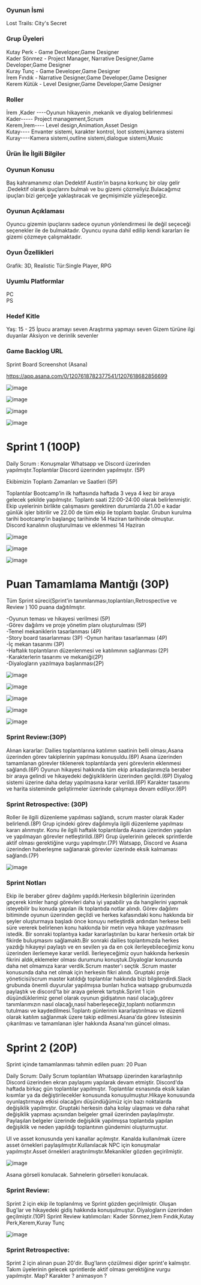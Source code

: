 <h3> Oyunun İsmi </h3>         
Lost Trails: City's Secret       


<h3>Grup Üyeleri</h3>    

Kutay Perk - Game Developer,Game Designer                                                                                                     
Kader Sönmez - Project Manager,  Narrative Designer,Game Developer,Game Designer                                                                                                                                 
Kuray Tunç - Game Developer,Game Designer                                                                                                        
İrem Fındık - Narrative Designer,Game Developer,Game Designer                                          
Kerem Kütük - Level Designer,Game Developer,Game Designer                                                         


<h3> Roller </h3>  

İrem ,Kader ----Oyunun hikayenin ,mekanik ve diyalog  belirlenmesi                                                                                                                                                  
Kader----- Project management,Scrum                                                                                                                                                
Kerem,İrem---- Level design,Animation,Asset Design                                                                                                                                           
Kutay---- Envanter sistemi, karakter kontrol, loot sistemi,kamera sistemi                                                                                                                                           
Kuray----Kamera sistemi,outline sistemi,dialogue sistemi,Music                                                    


<h3>Ürün İle İlgili Bilgiler </h3>    

<h3> Oyunun Konusu </h3> 
Baş kahramanımız olan Dedektif Austin’in başına korkunç bir olay gelir .Dedektif olarak ipuçlarını bulmalı ve bu gizemi çözmeliyiz.Bulacağımız ipuçları bizi gerçeğe yaklaştıracak ve geçmişimizle yüzleşeceğiz.  

<h3>Oyunun Açıklaması </h3>
Oyuncu gizemin ipuçlarını sadece oyunun yönlendirmesi ile değil seçeceği seçenekler ile de bulmaktadır. Oyuncu oyuna dahil edilip kendi kararları ile gizemi çözmeye çalışmaktadır.  

<h3>Oyun Özellikleri </h3> 
Grafik: 3D, Realistic    
Tür:Single Player, RPG                               

<h3>Uyumlu Platformlar</h3>

PC                                                                                               
PS                                                                                                                    

<h3>Hedef Kitle </h3>
Yaş: 15 - 25                                                                                   
İpucu aramayı seven                                                                                                                                                                                                 
Araştırma yapmayı seven                                                                                                                                                                                    
Gizem türüne ilgi duyanlar                                                                                                                                                                                          Aksiyon ve derinlik sevenler                                                                      

<h3>Game Backlog URL </h3>   

Sprint Board Screenshot (Asana)

https://app.asana.com/0/1207618782377541/1207618682856699    

![image](https://github.com/Ktyprk/OUA_Bootcamp_G33/assets/81100263/d065a762-83c2-4fb5-9bdd-765ac160e36a)

![image](https://github.com/Ktyprk/OUA_Bootcamp_G33/assets/96494067/ef8a7735-a0ef-4882-9edc-c0feefc61af1)
 
![image](https://github.com/Ktyprk/OUA_Bootcamp_G33/assets/96494067/525e941d-0ee3-482a-a67d-b7ea87bd923b)

![image](https://github.com/Ktyprk/OUA_Bootcamp_G33/assets/96494067/c8aeb8c5-c7cc-4ff9-9d93-8878e7f004a1)


<h1> Sprint 1 (100P)</h1>                                             

Daily Scrum : Konuşmalar Whatsapp ve Discord üzerinden yapılmıştır.Toplantılar Discord üzerinden yapılmıştır. (5P)

Ekibimizin Toplantı Zamanları ve Saatleri (5P)

Toplantılar Bootcamp’in  ilk haftasında haftada 3 veya 4 kez bir araya gelecek şekilde yapılmıştır. Toplantı saati 22:00-24:00 olarak belirlenmiştir.    
Ekip uyelerinin birlikte çalışmasını gerektiren durumlarda 21.00 e kadar günlük işler bitirilir ve 22.00 de tüm ekip ile toplantı başlar.
Grubun kurulma tarihi bootcamp’in başlangıç tarihinde 14 Haziran tarihinde olmuştur.          
Discord kanalının oluşturulması ve eklenmesi 14 Haziran   

![image](https://github.com/Ktyprk/OUA_Bootcamp_G33/assets/81100263/6a03bc63-a17c-44d1-9cb6-5b8360cdf3c9)

![image](https://github.com/Ktyprk/OUA_Bootcamp_G33/assets/96494067/4572faaf-2f60-41ab-bdb0-432fd7272dec)

![image](https://github.com/Ktyprk/OUA_Bootcamp_G33/assets/96494067/56ac5b9d-5a72-489d-ad8e-ff6a5c0e6f92)

<h1> Puan Tamamlama Mantığı (30P) </h1>  

Tüm Sprint süreci(Sprint'in tanımlanması,toplantıları,Retrospective ve Review ) 100 puana dağıtılmıştır.  

  -Oyunun teması ve hikayesi verilmesi (5P)  
  -Görev dağılımı ve proje yönetim planı oluşturulması (5P)  
  -Temel mekaniklerin tasarlanması (4P)   
  -Story board tasarlanması (3P) 
  -Oynun haritası tasarlanması (4P)   
  -İç mekan tasarımı (3P)  
  -Haftalık toplantıların düzenlenmesi ve katılımının sağlanması (2P)    
  -Karakterlerin tasarımı ve mekaniği(2P)    
  -Diyalogların yazılmaya başlanması(2P)  



![image](https://github.com/Ktyprk/OUA_Bootcamp_G33/assets/81100263/41711763-533a-4cc4-bd99-4b3b23b619bf)

![image](https://github.com/Ktyprk/OUA_Bootcamp_G33/assets/81100263/7c470854-55fd-4eec-b9b0-bb443c5d9979)

![image](https://github.com/Ktyprk/OUA_Bootcamp_G33/assets/81100263/926d4cbe-e76a-41ad-8b5f-9f76ba7407a9)

![image](https://github.com/Ktyprk/OUA_Bootcamp_G33/assets/96494067/26d2e9f1-25fd-4539-bd0f-4c6a107f4b53)

![image](https://github.com/Ktyprk/OUA_Bootcamp_G33/assets/96494067/fa59295b-dfa9-4286-a9aa-d6ebd7d6a514)


<h3>Sprint Review:(30P) </h3>

Alınan kararlar: Dailies toplantılarına katılımın saatinin belli olması,Asana üzerinden görev takiplerinin yapılması konuşuldu.(6P)
                 Asana üzerinden tamamlanan görevler tiklenerek toplantılarda yeni görevlerin eklenmesi sağlandı.(6P)
                 Oyunun hikayesi hakkında tüm ekip arkadaşlarımızla beraber bir araya gelindi ve hikayedeki değişikliklerin üzerinden geçildi.(6P)
                 Diyalog sistemi üzerine daha detay yapılmasına karar verildi.(6P)
                 Karakter tasarımı ve harita sisteminde geliştirmeler üzerinde çalışmaya devam ediliyor.(6P)

<h3>Sprint Retrospective: (30P) </h3>

Roller ile ilgili düzenleme yapılması sağlandı, scrum master olarak Kader belirlendi.(8P)
Grup içindeki görev dağılımıyla ilgili düzenleme yapılması kararı alınmıştır. Konu ile ilgili haftalık toplantılarda Asana üzerinden yapılan ve yapılmayan görevler netleştirildi.(8P)
Grup üyelerinin gelecek sprintlerde aktif olması gerektiğine vurgu yapılmıştır.(7P)
Watsapp, Discord ve Asana üzerinden haberleşme sağlanarak görevler üzerinde eksik kalmaması sağlandı.(7P)

![image](https://github.com/Ktyprk/OUA_Bootcamp_G33/assets/96494067/a5adc513-78c2-47d6-9d00-b8a471a027cf)


<h3>Sprint Notları </h3>

Ekip ile beraber görev dağılımı yapıldı.Herkesin bilgilerinin üzerinden geçerek kimler hangi görevleri daha iyi yapabilir ya da hangilerini yapmak isteyebilir bu konuda yapılan ilk toplantıda notlar alındı. Görev dağılımı bitiminde oyunun üzerinden geçildi ve herkes kafasındaki konu hakkında bir şeyler oluşturmaya başladı önce konuyu netleştirdik ardından herkese belli süre vererek belirlenen konu hakkında bir metin veya hikaye yazılmasını istedik. Bir sonraki toplantıya kadar kararlaştırılan bu karar herkesin ortak bir fikirde buluşmasını sağlamaktı.Bir sonraki dailies toplantımızda herkes yazdığı hikayeyi paylaştı ve en sevilen ya da en çok ilerleyebileceğimiz konu üzerinden ilerlemeye karar verildi. İlerleyeceğimiz oyun hakkında herkesin fikrini aldık,eklemeler olması durumunu konuştuk.Diyaloglar konusunda daha net olmamıza karar verdik.Scrum master'ı seçtik .Scrum master konusunda daha net olmak  için herkesin fikri alındı. Gruptaki proje yöneticisi/scrum master katıldığı toplantılar hakkında bizi bilgilendirdi.Slack grubunda önemli duyurular yapılmışsa bunları hızlıca watsapp grubumuzda paylaştık ve discord'ta bir araya gelerek tartıştık.Sprint 1 için düşündüklerimiz genel olarak oyunun gidişatının nasıl olacağı,görev tanımlarımızın nasıl olacağı,nasıl haberleşeceğiz,toplantı notlarımızın tutulması ve kaydedilmesi.Toplantı günlerinin kararlaştırılması ve düzenli olarak katılım sağlanmak üzere takip edilmesi.Asana'da görev listesinin çıkarılması ve tamamlanan işler hakkında Asana'nın güncel olması.




<h1> Sprint 2 (20P)</h1> 

Sprint içinde tamamlanması tahmin edilen puan: 20 Puan

Daily Scrum: Daily Scrum toplantıları Whatsapp üzerinden kararlaştırılıp Discord üzerinden ekran paylaşımı yapılarak devam etmiştir. Discord'da haftada birkaç gün toplantılar yapılmıştır. Toplantılar esnasında eksik kalan kısımlar ya da değiştirilecekler konusunda konuşulmuştur.Hikaye konusunda oyunlaştırmaya etkisi olacağını düşündüğümüz için bazı noktalarda değişiklik yapılmıştır.
Gruptaki herkesin daha kolay ulaşması ve daha rahat değişiklik yapması açısından belgeler gmail üzerinden paylaşılmıştır. Paylaşılan belgeler üzerinde değişiklik yapılmışsa toplantıda yapılan değişiklik ve neden yapıldığı toplantının gündemini oluşturmuştur.

UI ve asset konusunda yeni kanallar açılmıştır. Kanalda kullanılmak üzere asset örnekleri paylaşılmıştır.Kullanılacak NPC için konuşmalar yapılmıştır.Asset örnekleri araştırılmıştır.Mekanikler gözden geçirilmiştir.

![image](https://github.com/user-attachments/assets/44ac878b-ef1e-4a4b-b887-e097e6f303e7)

Asana görseli konulacak.
Sahnelerin görselleri konulacak.

<h3>Sprint Review:</h3>

Sprint 2 için  ekip ile toplanılmış ve Sprint gözden geçirilmiştir. Oluşan Bug'lar ve hikayedeki gidiş hakkında konuşulmuştur. Diyalogların üzerinden geçilmiştir.(10P)
Sprint Review katılımcıları: Kader Sönmez,İrem Fındık,Kutay Perk,Kerem,Kuray Tunç

![image](https://github.com/user-attachments/assets/740830d8-58d4-4373-9171-c41e0b91a338)


<h3>Sprint Retrospective:</h3>

Sprint 2 için alınan puan 20'dir. Bug'ların çözülmesi diğer sprint'e kalmıştır.
Takım üyelerinin gelecek sprintlerde aktif olması gerektiğine vurgu yapılmıştır.
Map?
Karakter ?
animasyon ?
